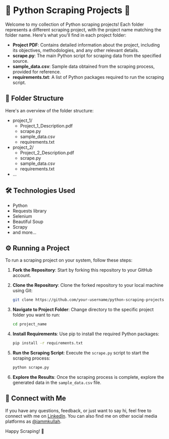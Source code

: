 # 🚀 Python Scraping Projects 🚀

Welcome to my collection of Python scraping projects! Each folder represents a different scraping project, with the project name matching the folder name. Here's what you'll find in each project folder:

- **Project PDF**: Contains detailed information about the project, including its objectives, methodologies, and any other relevant details.
- **scrape.py**: The main Python script for scraping data from the specified source.
- **sample_data.csv**: Sample data obtained from the scraping process, provided for reference.
- **requirements.txt**: A list of Python packages required to run the scraping script.

## 📁 Folder Structure

Here's an overview of the folder structure:

- project_1/
  - Project_1_Description.pdf
  - scrape.py
  - sample_data.csv
  - requirements.txt
- project_2/
  - Project_2_Description.pdf
  - scrape.py
  - sample_data.csv
  - requirements.txt
- ...

## 🛠️ Technologies Used

- Python
- Requests library
- Selenium
- Beautiful Soup
- Scrapy
- and more...

## ⚙️ Running a Project

To run a scraping project on your system, follow these steps:

1. **Fork the Repository**: Start by forking this repository to your GitHub account.

2. **Clone the Repository**: Clone the forked repository to your local machine using Git:

   ```bash
   git clone https://github.com/your-username/python-scraping-projects.git
   ```

3. **Navigate to Project Folder**: Change directory to the specific project folder you want to run:

   ```bash
   cd project_name
   ```

4. **Install Requirements**: Use pip to install the required Python packages:

   ```bash
   pip install -r requirements.txt
   ```

5. **Run the Scraping Script**: Execute the `scrape.py` script to start the scraping process:

   ```bash
   python scrape.py
   ```

6. **Explore the Results**: Once the scraping process is complete, explore the generated data in the `sample_data.csv` file.

## 🤝 Connect with Me

If you have any questions, feedback, or just want to say hi, feel free to connect with me on [LinkedIn](https://www.linkedin.com/in/iammkullah/). You can also find me on other social media platforms as [@iammkullah](#).

Happy Scraping! 🌟
```
